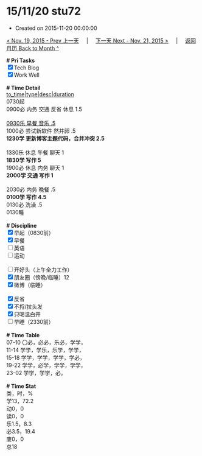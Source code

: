 # 15/11/20 stu72

- Created on 2015-11-20 00:00:00

[< Nov. 19, 2015 - Prev 上一天](/_archived/lifelogs/2015/11/d19.md) &nbsp; &nbsp; | &nbsp; &nbsp; [下一天 Next - Nov. 21, 2015 >](/_archived/lifelogs/2015/11/d21.md) &nbsp; &nbsp; |  &nbsp; &nbsp; [返回月历 Back to Month ^](/_archived/lifelogs/2015/11/index.md)
<br/><div><b># Pri Tasks</b></div><div><input checked="true" type="checkbox"/>Tech Blog</div><div><input checked="true" type="checkbox"/>Work Well</div><div><br/></div><div><b># Time Detail</b></div><div><u>to_time|type|desc|duration</u></div><div>0730起</div><div>0900必 内务 交通 反省 休息 1.5</div><div><br/></div><div><u>0930乐 早餐 音乐 .5</u></div><div>1000必 尝试新软件 然并卵 .5</div><div><b>1230学 更新博客主题代码，合并冲突 2.5</b></div><div><br/></div><div>1330乐 休息 午餐 聊天 1</div><div><b>1830学 写作 5</b></div><div>1900必 休息 内务 聊天 1</div><div><b>2000学 交通 写作 1</b></div><div><br/></div><div>2030必 内务 晚餐 .5</div><div><b>0100学 写作 4.5</b></div><div>0130必 洗澡 .5</div><div>0130睡</div><div><br/></div><div><b># Discipline</b></div><div><input checked="true" type="checkbox"/>早起（0830前）</div><div><input checked="true" type="checkbox"/>早餐</div><div><input type="checkbox"/>英语</div><div><input type="checkbox"/>运动</div><div><br/></div><div><input type="checkbox"/>开好头（上午全力工作）</div><div><input checked="true" type="checkbox"/>朋友圈（傍晚/临睡）12</div><div><input checked="true" type="checkbox"/>微博（临睡）</div><div><br/></div><div><input checked="true" type="checkbox"/>反省</div><div><input checked="true" type="checkbox"/>不捋/拉头发</div><div><input checked="true" type="checkbox"/>只喝温白开</div><div><input type="checkbox"/>早睡（2330前）</div><div><br/></div><div><b># Time Table</b></div><div>07-10 〇必，必必，乐必，学学，</div><div>11-14 学学，学乐，乐学，学学，</div><div>15-18 学学，学学，学学，学必，</div><div>19-22 学学，必学，学学，学学，</div><div>23-02 学学，学学，必。</div><div><br/></div><div><b># Time Stat</b></div><div>类，时，%</div><div>学13，72.2</div><div>动0，0</div><div>读0，0</div><div>乐1.5，8.3</div><div>必3.5，19.4</div><div>废0，0</div><div>总18</div>
